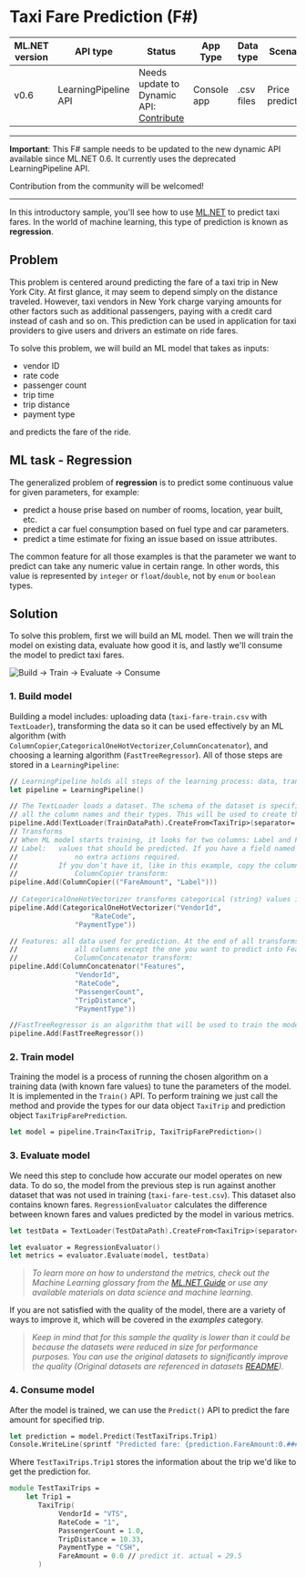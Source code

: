 # Taxi Fare Prediction (F#)

| ML.NET version | API type          | Status                        | App Type    | Data type | Scenario            | ML Task                   | Algorithms                  |
|----------------|-------------------|-------------------------------|-------------|-----------|---------------------|---------------------------|-----------------------------|
| v0.6           | LearningPipeline API | Needs update to  Dynamic API: [Contribute](/CONTRIBUTING.md) | Console app | .csv files | Price prediction | Regression | Sdca Regression |

------------------------------------

**Important**: This F# sample needs to be updated to the new dynamic API available since ML.NET 0.6. It currently uses the deprecated LearningPipeline API.

Contribution from the community will be welcomed! 

------------------------------------

In this introductory sample, you'll see how to use [ML.NET](https://www.microsoft.com/net/learn/apps/machine-learning-and-ai/ml-dotnet) to predict taxi fares. In the world of machine learning, this type of prediction is known as **regression**.

## Problem
This problem is centered around predicting the fare of a taxi trip in New York City. At first glance, it may seem to depend simply on the distance traveled. However, taxi vendors in New York charge varying amounts for other factors such as additional passengers, paying with a credit card instead of cash and so on. This prediction can be used in application for taxi providers to give users and drivers an estimate on ride fares.

To solve this problem, we will build an ML model that takes as inputs: 
* vendor ID
* rate code
* passenger count
* trip time
* trip distance
* payment type

and predicts the fare of the ride.

## ML task - Regression
The generalized problem of **regression** is to predict some continuous value for given parameters, for example:
* predict a house prise based on number of rooms, location, year built, etc.
* predict a car fuel consumption based on fuel type and car parameters.
* predict a time estimate for fixing an issue based on issue attributes.

The common feature for all those examples is that the parameter we want to predict can take any numeric value in certain range. In other words, this value is represented by `integer` or `float`/`double`, not by `enum` or `boolean` types.

## Solution
To solve this problem, first we will build an ML model. Then we will train the model on existing data, evaluate how good it is, and lastly we'll consume the model to predict taxi fares.

![Build -> Train -> Evaluate -> Consume](../../../../../master/samples/csharp/getting-started/shared_content/modelpipeline.png)

### 1. Build model

Building a model includes: uploading data (`taxi-fare-train.csv` with `TextLoader`), transforming the data so it can be used effectively by an ML algorithm (with `ColumnCopier`,`CategoricalOneHotVectorizer`,`ColumnConcatenator`), and choosing a learning algorithm (`FastTreeRegressor`). All of those steps are stored in a `LearningPipeline`:
```fsharp
// LearningPipeline holds all steps of the learning process: data, transforms, learners.
let pipeline = LearningPipeline()

// The TextLoader loads a dataset. The schema of the dataset is specified by passing a class containing
// all the column names and their types. This will be used to create the model, and train it.
pipeline.Add(TextLoader(TrainDataPath).CreateFrom<TaxiTrip>(separator=',')               
// Transforms
// When ML model starts training, it looks for two columns: Label and Features.
// Label:   values that should be predicted. If you have a field named Label in your data type,
//              no extra actions required.
//          If you don’t have it, like in this example, copy the column you want to predict with
//              ColumnCopier transform:
pipeline.Add(ColumnCopier(("FareAmount", "Label")))
                
// CategoricalOneHotVectorizer transforms categorical (string) values into 0/1 vectors
pipeline.Add(CategoricalOneHotVectorizer("VendorId",
                    "RateCode",
                "PaymentType"))

// Features: all data used for prediction. At the end of all transforms you need to concatenate
//              all columns except the one you want to predict into Features column with
//              ColumnConcatenator transform:
pipeline.Add(ColumnConcatenator("Features",
                "VendorId",
                "RateCode",
                "PassengerCount",
                "TripDistance",
                "PaymentType"))

//FastTreeRegressor is an algorithm that will be used to train the model.
pipeline.Add(FastTreeRegressor())
```

### 2. Train model
Training the model is a process of running the chosen algorithm on a training data (with known fare values) to tune the parameters of the model. It is implemented in the `Train()` API. To perform training we just call the method and provide the types for our data object `TaxiTrip` and  prediction object `TaxiTripFarePrediction`.

```fsharp
let model = pipeline.Train<TaxiTrip, TaxiTripFarePrediction>()
```

### 3. Evaluate model
We need this step to conclude how accurate our model operates on new data. To do so, the model from the previous step is run against another dataset that was not used in training (`taxi-fare-test.csv`). This dataset also contains known fares. `RegressionEvaluator` calculates the difference between known fares and values predicted by the model in various metrics.

```fsharp
let testData = TextLoader(TestDataPath).CreateFrom<TaxiTrip>(separator=',')

let evaluator = RegressionEvaluator()
let metrics = evaluator.Evaluate(model, testData)
```

>*To learn more on how to understand the metrics, check out the Machine Learning glossary from the [ML.NET Guide](https://docs.microsoft.com/en-us/dotnet/machine-learning/) or use any available materials on data science and machine learning*.

If you are not satisfied with the quality of the model, there are a variety of ways to improve it, which will be covered in the *examples* category.

>*Keep in mind that for this sample the quality is lower than it could be because the datasets were reduced in size for performance purposes. You can use the original datasets to significantly improve the quality (Original datasets are referenced in datasets [README](../../../datasets/README.md)).*

### 4. Consume model
After the model is trained, we can use the `Predict()` API to predict the fare amount for specified trip. 

```fsharp
let prediction = model.Predict(TestTaxiTrips.Trip1)
Console.WriteLine(sprintf "Predicted fare: {prediction.FareAmount:0.####}, actual fare: 29.5")
```
Where `TestTaxiTrips.Trip1` stores the information about the trip we'd like to get the prediction for.

```fsharp
module TestTaxiTrips =
    let Trip1 = 
       TaxiTrip(
            VendorId = "VTS",
            RateCode = "1",
            PassengerCount = 1.0,
            TripDistance = 10.33,
            PaymentType = "CSH",
            FareAmount = 0.0 // predict it. actual = 29.5
       )
```
